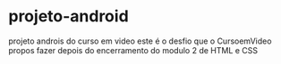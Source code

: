 # projeto-android
projeto androis do curso em video
 este é o desfio que o CursoemVideo propos fazer depois do encerramento do modulo 2 de HTML e CSS
